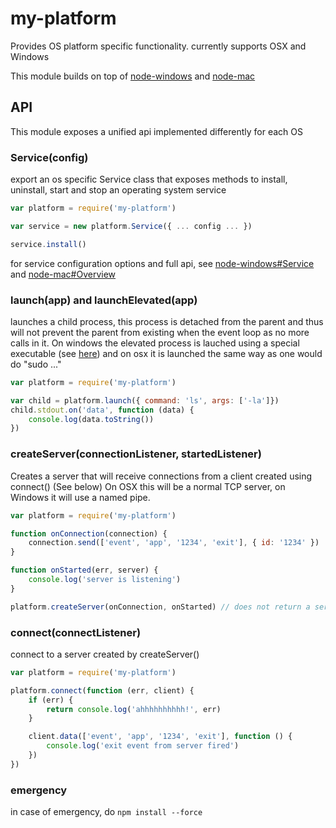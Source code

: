 # my-platform
Provides OS platform specific functionality.
currently supports OSX and Windows

This module builds on top of [node-windows](https://github.com/coreybutler/node-windows) and [node-mac](https://github.com/coreybutler/node-mac)

## API
This module exposes a unified api implemented differently for each OS

### Service(config)
export an os specific Service class that exposes methods to install, uninstall, start and stop an operating system service

```javascript
var platform = require('my-platform')

var service = new platform.Service({ ... config ... })

service.install()
```

for service configuration options and full api, see [node-windows#Service](https://github.com/coreybutler/node-windows#windows-services) and [node-mac#Overview](https://github.com/coreybutler/node-mac#overview)

### launch(app) and launchElevated(app)
launches a child process, this process is detached from the parent and thus will not prevent the parent from existing when the event loop as no more calls in it. On windows the elevated process is lauched using a special executable (see [here](https://github.com/coreybutler/node-windows#elevate)) and on osx it is launched the same way as one would do "sudo ..."

```javascript
var platform = require('my-platform')

var child = platform.launch({ command: 'ls', args: ['-la']})
child.stdout.on('data', function (data) {
    console.log(data.toString())
})

```

### createServer(connectionListener, startedListener)
Creates a server that will receive connections from a client created using connect() (See below)
On OSX this will be a normal TCP server, on Windows it will use a named pipe.

```javascript
var platform = require('my-platform')

function onConnection(connection) {
    connection.send(['event', 'app', '1234', 'exit'], { id: '1234' })
}

function onStarted(err, server) {
    console.log('server is listening')
}

platform.createServer(onConnection, onStarted) // does not return a server object!
```

### connect(connectListener)
connect to a server created by createServer()

```javascript
var platform = require('my-platform')

platform.connect(function (err, client) {
	if (err) {
		return console.log('ahhhhhhhhhh!', err)
	}

	client.data(['event', 'app', '1234', 'exit'], function () {
		console.log('exit event from server fired')
	})
})
```

### emergency
in case of emergency, do ```npm install --force```